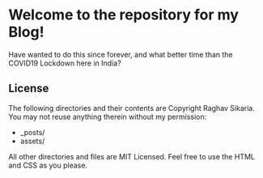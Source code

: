 # Welcome to the repository for my Blog!
Have wanted to do this since forever, and what better time than the COVID19 Lockdown here in India?

## License
The following directories and their contents are Copyright Raghav Sikaria. You may not reuse anything therein without my permission:

+ _posts/
+ assets/

All other directories and files are MIT Licensed. Feel free to use the HTML and CSS as you please.
